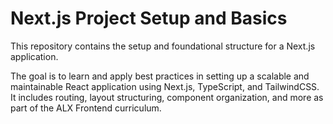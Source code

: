 # Next.js Project Setup and Basics

This repository contains the setup and foundational structure for a Next.js application.

The goal is to learn and apply best practices in setting up a scalable and maintainable React application using Next.js, TypeScript, and TailwindCSS. It includes routing, layout structuring, component organization, and more as part of the ALX Frontend curriculum.
